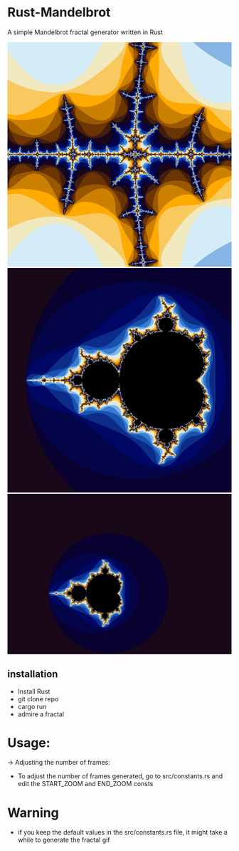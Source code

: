 # Rust-Mandelbrot

A simple Mandelbrot fractal generator written in Rust

<img src="./examples/mandelbrot-100000.png">
<img src="./examples/mandelbrot-1.png">
<img src="./examples/mandelbrot.gif">

## installation

- Install Rust
- git clone repo
- cargo run
- admire a fractal

# Usage:

-> Adjusting the number of frames:

- To adjust the number of frames generated, go to src/constants.rs and edit the START_ZOOM and END_ZOOM consts

# Warning

- if you keep the default values in the src/constants.rs file, it might take a while to generate the fractal gif
